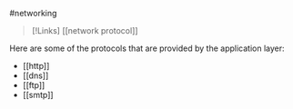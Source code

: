 #networking 
>[!Links]
>[[network protocol]]

Here are some of the protocols that are provided by the application layer:

- [[http]]
- [[dns]]
- [[ftp]]
- [[smtp]]
